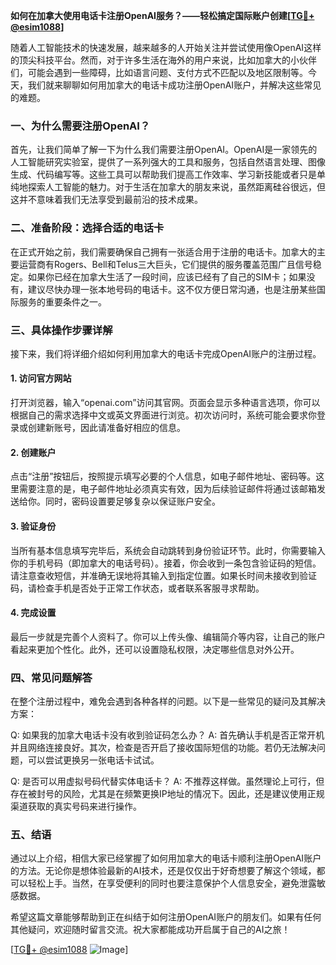 **如何在加拿大使用电话卡注册OpenAI服务？——轻松搞定国际账户创建[[TG💪+ @esim1088](https://t.me/s/esim1088)]**

随着人工智能技术的快速发展，越来越多的人开始关注并尝试使用像OpenAI这样的顶尖科技平台。然而，对于许多生活在海外的用户来说，比如加拿大的小伙伴们，可能会遇到一些障碍，比如语言问题、支付方式不匹配以及地区限制等。今天，我们就来聊聊如何用加拿大的电话卡成功注册OpenAI账户，并解决这些常见的难题。

### 一、为什么需要注册OpenAI？

首先，让我们简单了解一下为什么我们需要注册OpenAI。OpenAI是一家领先的人工智能研究实验室，提供了一系列强大的工具和服务，包括自然语言处理、图像生成、代码编写等。这些工具可以帮助我们提高工作效率、学习新技能或者只是单纯地探索人工智能的魅力。对于生活在加拿大的朋友来说，虽然距离硅谷很远，但这并不意味着我们无法享受到最前沿的技术成果。

### 二、准备阶段：选择合适的电话卡

在正式开始之前，我们需要确保自己拥有一张适合用于注册的电话卡。加拿大的主要运营商有Rogers、Bell和Telus三大巨头，它们提供的服务覆盖范围广且信号稳定。如果你已经在加拿大生活了一段时间，应该已经有了自己的SIM卡；如果没有，建议尽快办理一张本地号码的电话卡。这不仅方便日常沟通，也是注册某些国际服务的重要条件之一。

### 三、具体操作步骤详解

接下来，我们将详细介绍如何利用加拿大的电话卡完成OpenAI账户的注册过程。

#### 1. 访问官方网站

打开浏览器，输入“openai.com”访问其官网。页面会显示多种语言选项，你可以根据自己的需求选择中文或英文界面进行浏览。初次访问时，系统可能会要求你登录或创建新账号，因此请准备好相应的信息。

#### 2. 创建账户

点击“注册”按钮后，按照提示填写必要的个人信息，如电子邮件地址、密码等。这里需要注意的是，电子邮件地址必须真实有效，因为后续验证邮件将通过该邮箱发送给你。同时，密码设置要足够复杂以保证账户安全。

#### 3. 验证身份

当所有基本信息填写完毕后，系统会自动跳转到身份验证环节。此时，你需要输入你的手机号码（即加拿大的电话号码）。接着，你会收到一条包含验证码的短信。请注意查收短信，并准确无误地将其输入到指定位置。如果长时间未接收到验证码，请检查手机是否处于正常工作状态，或者联系客服寻求帮助。

#### 4. 完成设置

最后一步就是完善个人资料了。你可以上传头像、编辑简介等内容，让自己的账户看起来更加个性化。此外，还可以设置隐私权限，决定哪些信息对外公开。

### 四、常见问题解答

在整个注册过程中，难免会遇到各种各样的问题。以下是一些常见的疑问及其解决方案：

Q: 如果我的加拿大电话卡没有收到验证码怎么办？
A: 首先确认手机是否正常开机并且网络连接良好。其次，检查是否开启了接收国际短信的功能。若仍无法解决问题，可以尝试更换另一张电话卡试试。

Q: 是否可以用虚拟号码代替实体电话卡？
A: 不推荐这样做。虽然理论上可行，但存在被封号的风险，尤其是在频繁更换IP地址的情况下。因此，还是建议使用正规渠道获取的真实号码来进行操作。

### 五、结语

通过以上介绍，相信大家已经掌握了如何用加拿大的电话卡顺利注册OpenAI账户的方法。无论你是想体验最新的AI技术，还是仅仅出于好奇想要了解这个领域，都可以轻松上手。当然，在享受便利的同时也要注意保护个人信息安全，避免泄露敏感数据。

希望这篇文章能够帮助到正在纠结于如何注册OpenAI账户的朋友们。如果有任何其他疑问，欢迎随时留言交流。祝大家都能成功开启属于自己的AI之旅！

[[TG💪+ @esim1088](https://t.me/s/esim1088) ![Image](https://i.postimg.cc/4NQfJmqS/Snipaste-2025-05-13-00-14-12.png)]